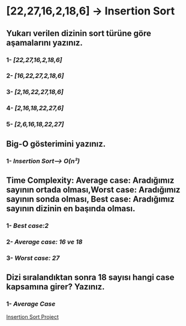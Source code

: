 # [22,27,16,2,18,6] -> Insertion Sort

## Yukarı verilen dizinin sort türüne göre aşamalarını yazınız.
### 1- *[22,27,16,2,18,6]*<br/>
### 2- *[16,22,27,2,18,6]*<br/>
### 3- *[2,16,22,27,18,6]*<br/>
### 4- *[2,16,18,22,27,6]*<br/>
### 5- *[2,6,16,18,22,27]*<br/>

## Big-O gösterimini yazınız.

### 1- *Insertion Sort--> O(n²)*


## Time Complexity: Average case: Aradığımız sayının ortada olması,Worst case: Aradığımız sayının sonda olması, Best case: Aradığımız sayının dizinin en başında olması.

### 1- *Best case:2*<br/>
### 2- *Average case: 16 ve 18*<br/>
### 3- *Worst case: 27*


## Dizi sıralandıktan sonra 18 sayısı hangi case kapsamına girer? Yazınız.

### 1- *Average Case*


[Insertion Sort Project](https://app.patika.dev/moduller/veri-yapilari-ve-algoritmalar/insertion-sort-proje)